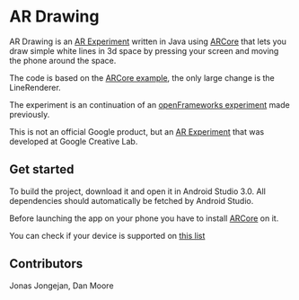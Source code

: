 # AR Drawing
AR Drawing is an [AR Experiment](experiments.withgoogle.com/ar) written in Java using [ARCore](https://developers.google.com/ar/) that lets you draw simple white lines in 3d space by pressing your screen and moving the phone around the space. 

The code is based on the [ARCore example](https://github.com/google-ar/arcore-android-sdk/tree/master/samples/java_arcore_hello_ar), the only large change is the LineRenderer. 

The experiment is an continuation of an [openFrameworks experiment](https://experiments.withgoogle.com/ar/arcore-drawing) made previously.

This is not an official Google product, but an [AR Experiment](https://experiments.withgoogle.com/ar) that was developed at Google Creative Lab. 

## Get started
To build the project, download it and open it in Android Studio 3.0. All dependencies should automatically be fetched by Android Studio. 

Before launching the app on your phone you have to install [ARCore](https://github.com/google-ar/arcore-android-sdk/releases/download/sdk-preview/arcore-android-sdk-preview.zip) on it. 

You can check if your device is supported on [this list](https://developers.google.com/ar/discover/#supported_devices)


## Contributors
Jonas Jongejan, Dan Moore
 
